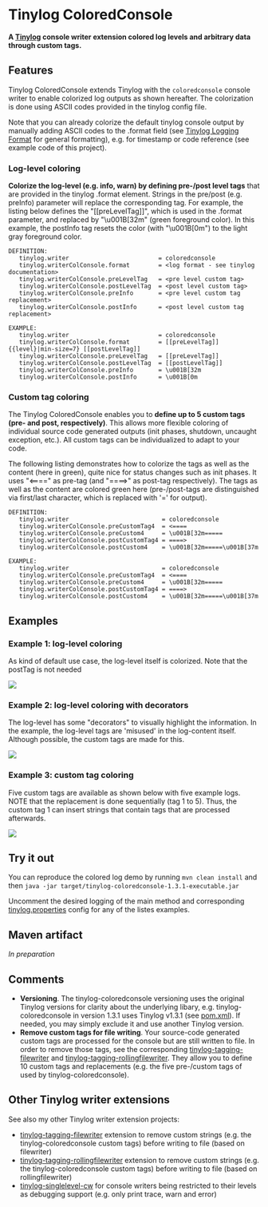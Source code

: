 # Tinylog ColoredConsole
**A [Tinylog](http://www.tinylog.org) console writer extension colored log levels and arbitrary data through custom tags.**


## Features
Tinylog ColoredConsole extends Tinylog with the `coloredconsole` console writer to enable colorized log outputs as shown hereafter. The colorization is done using ASCII codes provided in the tinylog config file.

Note that you can already colorize the default tinylog console output by manually adding ASCII codes to the .format field (see [Tinylog Logging Format](http://www.tinylog.org/configuration#format) for general formatting), e.g. for timestamp or code reference (see example code of this project).

### Log-level coloring
**Colorize the log-level (e.g. info, warn) by defining pre-/post level tags** that are provided in the tinylog .format element. Strings in the pre/post<level> (e.g. preInfo) parameter will replace the corresponding tag. For example, the listing below defines the "[[preLevelTag]]", which is used in the .format parameter, and replaced by "\u001B[32m" (green foreground color). In this example, the postInfo tag resets the color (with "\u001B[0m") to the light gray foreground color.

```  
DEFINITION:
   tinylog.writer                         = coloredconsole
   tinylog.writerColConsole.format        = <log format - see tinylog documentation>  
   tinylog.writerColConsole.preLevelTag   = <pre level custom tag>
   tinylog.writerColConsole.postLevelTag  = <post level custom tag>
   tinylog.writerColConsole.preInfo       = <pre level custom tag replacement>
   tinylog.writerColConsole.postInfo      = <post level custom tag replacement>
   
EXAMPLE:    
   tinylog.writer                         = coloredconsole
   tinylog.writerColConsole.format        = [[preLevelTag]] {{level}|min-size=7} [[postLevelTag]]  
   tinylog.writerColConsole.preLevelTag   = [[preLevelTag]]
   tinylog.writerColConsole.postLevelTag  = [[postLevelTag]]
   tinylog.writerColConsole.preInfo       = \u001B[32m
   tinylog.writerColConsole.postInfo      = \u001B[0m
``` 

### Custom tag coloring
The Tinylog ColoredConsole enables you to **define up to 5 custom tags (pre- and post, respectively)**. This allows more flexible coloring of individual source code generated outputs (init phases, shutdown, uncaught exception, etc.). All custom tags can be individualized to adapt to your code.

The following listing demonstrates how to colorize the tags as well as the content (here in green), quite nice for status changes such as init phases. It uses "<====" as pre-tag (and "====>" as post-tag respectively). The tags as well as the content are colored green here (pre-/post-tags are distinguished via first/last character, which is replaced with '=' for output).

```  
DEFINITION:
   tinylog.writer                          = coloredconsole
   tinylog.writerColConsole.preCustomTag4  = <====
   tinylog.writerColConsole.preCustom4     = \u001B[32m=====
   tinylog.writerColConsole.postCustomTag4 = ====>
   tinylog.writerColConsole.postCustom4    = \u001B[32m=====\u001B[37m
   
EXAMPLE:    
   tinylog.writer                          = coloredconsole
   tinylog.writerColConsole.preCustomTag4  = <====
   tinylog.writerColConsole.preCustom4     = \u001B[32m=====
   tinylog.writerColConsole.postCustomTag4 = ====>
   tinylog.writerColConsole.postCustom4    = \u001B[32m=====\u001B[37m
```

## Examples
### Example 1: log-level coloring
As kind of default use case, the log-level itself is colorized. Note that the postTag is not needed

![](https://github.com/tobiasrm/tinylog-singlelevel-cw/blob/master/files/screenshot_coloring_default.png?raw=true) 

### Example 2: log-level coloring with decorators
The log-level has some "decorators" to visually highlight the information. In the example, the log-level tags are 'misused' in the log-content itself. Although possible, the custom tags are made for this.

![](https://github.com/tobiasrm/tinylog-singlelevel-cw/blob/master/files/screenshot_coloring_decorators.png?raw=true) 

### Example 3: custom tag coloring
Five custom tags are available as shown below with five example logs. NOTE that the replacement is done sequentially (tag 1 to 5). Thus, the custom tag 1 can insert strings that contain tags that are processed afterwards.

![](https://github.com/tobiasrm/tinylog-singlelevel-cw/blob/master/files/screenshot_coloring_custom_tags.png?raw=true) 

## Try it out
You can reproduce the colored log demo by running  `mvn clean install`  and then  `java -jar target/tinylog-coloredconsole-1.3.1-executable.jar` 

Uncomment the desired logging of the main method and corresponding [tinylog.properties](https://github.com/tobiasrm/tinylog-coloredconsole/blob/master/src/main/resources/tinylog.properties) config for any of the listes examples. 
 
## Maven artifact
*In preparation*


## Comments
- **Versioning**. The tinylog-coloredconsole versioning uses the original Tinylog versions for clarity about the underlying libary, e.g. tinylog-coloredconsole in version 1.3.1 uses Tinylog v1.3.1 (see [pom.xml](https://github.com/tobiasrm/tinylog-coloredconsole/blob/master/pom.xml)). If needed, you may simply exclude it and use another Tinylog version.
- **Remove custom tags for file writing**. Your source-code generated custom tags are processed for the console but are still written to file. In order to remove those tags, see the corresponding [tinylog-tagging-filewriter](https://github.com/tobiasrm/tinylog-taggingfilewriter) and [tinylog-tagging-rollingfilewriter](https://github.com/tobiasrm/tinylog-tagging-rollingfilewriter). They allow you to define 10 custom tags and replacements (e.g. the five pre-/custom tags of used by tinylog-coloredconsole).


## Other Tinylog writer extensions
See also my other Tinylog writer extension projects:

- [tinylog-tagging-filewriter](https://github.com/tobiasrm/tinylog-tagging-filewriter) extension to remove custom strings (e.g. the tinylog-coloredconsole custom tags) before writing to file (based on filewriter)
- [tinylog-tagging-rollingfilewriter](https://github.com/tobiasrm/tinylog-tagging-rollingfilewriter) extension to remove custom strings (e.g. the tinylog-coloredconsole custom tags) before writing to file (based on rollingfilewriter)
-  [tinylog-singlelevel-cw](https://github.com/tobiasrm/tinylog-singlelevel-cw) for console writers being restricted to their levels as debugging support (e.g. only print trace, warn and error) 

